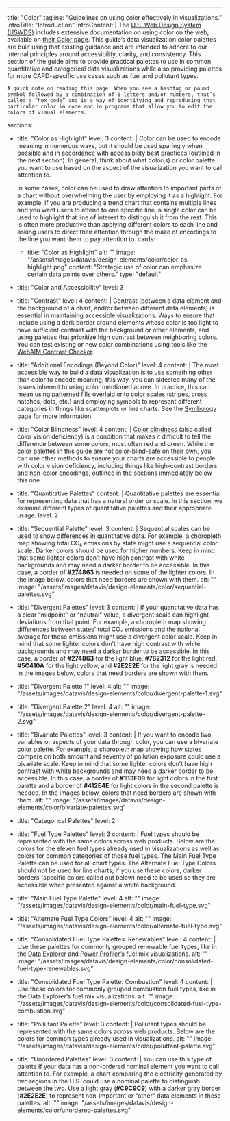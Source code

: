 ---
title: "Color"
tagline: "Guidelines on using color effectively in visualizations."
introTitle: "Introduction"
introContent: | 
    The [U.S. Web Design System (USWDS)](https://designsystem.digital.gov/) includes extensive documentation on using color on the web, available on [their Color page](https://designsystem.digital.gov/utilities/color/). This guide’s data visualization color palettes are built using that existing guidance and are intended to adhere to our internal principles around accessibility, clarity, and consistency. This section of the guide aims to provide practical palettes to use in common quantitative and categorical data visualizations while also providing palettes for more CAPD-specific use cases such as fuel and pollutant types. 

    A quick note on reading this page: When you see a hashtag or pound symbol followed by a combination of 6 letters and/or numbers, that’s called a “hex code” and is a way of identifying and reproducing that particular color in code and in programs that allow you to edit the colors of visual elements.  
sections:
  - title: "Color as Highlight"
    level: 3
    content: |
      Color can be used to encode meaning in numerous ways, but it should be used sparingly when possible and in accordance with accessibility best practices (outlined in the next section). In general, think about what color(s) or color palette you want to use based on the aspect of the visualization you want to call attention to.

      In some cases, color can be used to draw attention to important parts of a chart without overwhelming the user by employing it as a highlight. For example, if you are producing a trend chart that contains multiple lines and you want users to attend to one specific line, a single color can be used to highlight that line of interest to distinguish it from the rest. This is often more productive than applying different colors to each line and asking users to direct their attention through the maze of encodings to the line you want them to pay attention to.
    cards:
    - title: "Color as Highlight"
      alt: ""
      image: "/assets/images/datavis/design-elements/color/color-as-highlight.png"
      content: "Strategic use of color can emphasize certain data points over others."
      type: "default"  
  - title: "Color and Accessibility"
    level: 3
  - title: "Contrast"
    level: 4
    content: |
          Contrast (between a data element and the background of a chart, and/or between different data elements) is essential in maintaining accessible visualizations. Ways to ensure that include using a dark border around elements whose color is too light to have sufficient contrast with the background or other elements, and using palettes that prioritize high contrast between neighboring colors. You can test existing or new color combinations using tools like the [WebAIM Contrast Checker](https://webaim.org/resources/contrastchecker/).
  - title: "Additional Encodings (Beyond Color)"
    level: 4
    content: |
      The most accessible way to build a data visualization is to use something other than color to encode meaning; this way, you can sidestep many of the issues inherent to using color mentioned above. In practice, this can mean using patterned fills overlaid onto color scales (stripes, cross hatches, dots, etc.) and employing symbols to represent different categories in things like scatterplots or line charts. See the [Symbology](#/datavis/design-elements/symbology) page for more information.
  - title: "Color Blindness"
    level: 4
    content: |
      [Color blindness](https://www.nei.nih.gov/learn-about-eye-health/eye-conditions-and-diseases/color-blindness) (also called color vision deficiency) is a condition that makes it difficult to tell the difference between some colors, most often red and green. While the color palettes in this guide are not color-blind-safe on their own, you can use other methods to ensure your charts are accessible to people with color vision deficiency, including things like high-contrast borders and non-color encodings, outlined in the sections immediately below this one. 
  - title: "Quantitative Palettes"
    content: |
      Quantitative palettes are essential for representing data that has a natural order or scale. In this section, we examine different types of quantitative palettes and their appropriate usage.
    level: 2
  - title: "Sequential Palette"
    level: 3
    content: |
      Sequential scales can be used to show differences in quantitative data. For example, a choropleth map showing total CO₂ emissions by state might use a sequential color scale. Darker colors should be used for higher numbers. Keep in mind that some lighter colors don’t have high contrast with white backgrounds and may need a darker border to be accessible. In this case, a border of **#274863** is needed on some of the lighter colors. In the image below, colors that need borders are shown with them.
    alt: ""
    image: "/assets/images/datavis/design-elements/color/sequential-palettes.svg"
  - title: "Divergent Palettes"
    level: 3
    content: |
     If your quantitative data has a clear “midpoint” or “neutral” value, a divergent scale can highlight deviations from that point. For example, a choropleth map showing differences between states’ total CO₂ emissions and the national average for those emissions might use a divergent color scale. Keep in mind that some lighter colors don’t have high contrast with white backgrounds and may need a darker border to be accessible. In this case, a border of **#274863** for the light blue, **#782312** for the light red, **#5C410A** for the light yellow, and **#2E2E2E** for the light gray is needed. In the images below, colors that need borders are shown with them. 
  - title: "Divergent Palette 1"
    level: 4
    alt: ""
    image: "/assets/images/datavis/design-elements/color/divergent-palette-1.svg"
  - title: "Divergent Palette 2"
    level: 4
    alt: ""
    image: "/assets/images/datavis/design-elements/color/divergent-palette-2.svg"
  - title: "Bivariate Palettes"
    level: 3
    content: |
       If you want to encode two variables or aspects of your data through color, you can use a bivariate color palette. For example, a choropleth map showing how states compare on both amount and severity of pollution exposure could use a bivariate scale. Keep in mind that some lighter colors don’t have high contrast with white backgrounds and may need a darker border to be accessible. In this case, a border of **#1B3F09** for light colors in the first palette and a border of **#412E4E** for light colors in the second palette is needed. In the images below, colors that need borders are shown with them. 
    alt: ""
    image: "/assets/images/datavis/design-elements/color/bivariate-palettes.svg"
  - title: "Categorical Palettes"
    level: 2
  - title: "Fuel Type Palettes"
    level: 3
    content: |
      Fuel types should be represented with the same colors across web products. Below are the colors for the eleven fuel types already used in visualizations as well as colors for common categories of those fuel types. The Main Fuel Type Palette can be used for all chart types. The Alternate Fuel Type Colors should not be used for line charts; if you use these colors, darker borders (specific colors called out below) need to be used so they are accessible when presented against a white background.
  - title: "Main Fuel Type Palette"
    level: 4
    alt: ""
    image: "/assets/images/datavis/design-elements/color/main-fuel-type.svg"
  - title: "Alternate Fuel Type Colors"
    level: 4
    alt: ""
    image: "/assets/images/datavis/design-elements/color/alternate-fuel-type.svg"
  - title: "Consolidated Fuel Type Palettes: Renewables"
    level: 4
    content: |
       Use these palettes for commonly grouped renewable fuel types, like in the [Data Explorer](https://www.epa.gov/egrid/data-explorer) and [Power Profiler’s](https://www.epa.gov/egrid/power-profiler#/) fuel mix visualizations.
    alt: ""
    image: "/assets/images/datavis/design-elements/color/consolidated-fuel-type-renewables.svg"
  - title: "Consolidated Fuel Type Palette: Combustion"
    level: 4
    content: |
       Use these colors for commonly grouped combustion fuel types, like in the Data Explorer’s fuel mix visualizations.
    alt: ""
    image: "/assets/images/datavis/design-elements/color/consolidated-fuel-type-combustion.svg"
  - title: "Pollutant Palette"
    level: 3
    content: |
       Pollutant types should be represented with the same colors across web products. Below are the colors for common types already used in visualizations.
    alt: ""
    image: "/assets/images/datavis/design-elements/color/poluttant-palette.svg"
  - title: "Unordered Palettes"
    level: 3
    content: |
       You can use this type of palette if your data has a non-ordered nominal element you want to call attention to. For example, a chart comparing the electricity generated by two regions in the U.S. could use a nominal palette to distinguish between the two. Use a light gray (**#C9C9C9**) with a darker gray border (**#2E2E2E**) to represent non-important or “other” data elements in these palettes.
    alt: ""
    image: "/assets/images/datavis/design-elements/color/unordered-palettes.svg"
